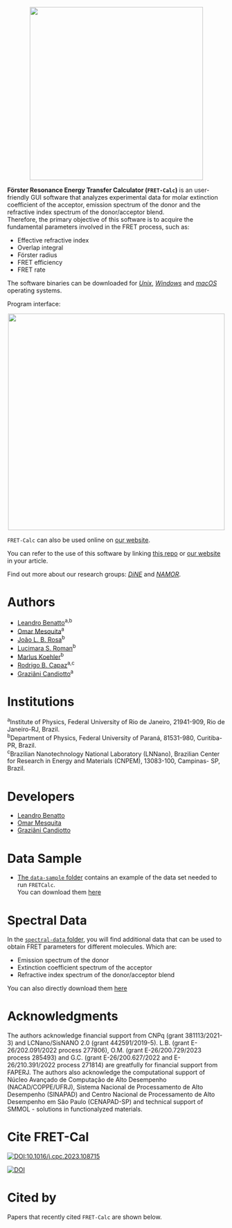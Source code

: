 <p align="center">  
  <img width="400em" src="https://user-images.githubusercontent.com/34662089/206607182-9c6ad11d-afc4-41a7-845e-1d986b07baf8.png" />
</p>

**Förster Resonance Energy Transfer Calculator (`FRET-Calc`)** is an user-friendly GUI software that analyzes experimental data for molar extinction coefficient of the acceptor, emission spectrum of the donor and the refractive index spectrum of the donor/acceptor blend.<br> 
Therefore, the primary objective of this software is to acquire the fundamental parameters involved in the FRET process, such as:

- Effective refractive index 
- Overlap integral 
- Förster radius 
- FRET efficiency 
- FRET rate

The software binaries can be downloaded for [*Unix*](https://github.com/NanoCalc/FRETCalc/releases/download/FRETCalc-1.0-alpha/FRETCalc-Unix.tar.gz), [*Windows*](https://github.com/NanoCalc/FRETCalc/releases/download/FRETCalc-1.0-alpha/FRETCalc-Windows.tar.gz) and [*macOS*](https://github.com/NanoCalc/FRETCalc/releases/download/FRETCalc-1.0-alpha/FRETCalc-MacOS.tar.gz) operating systems.<br> 

Program interface:
<p align="center">  
  <img width="500em" src="https://user-images.githubusercontent.com/102557510/221590031-7f358ddc-ece2-4f62-b933-6a3463867486.png" />
</p>

`FRET-Calc` can also be used online on [our website](https://nanocalc.org/fret).

You can refer to the use of this software by linking [this repo](https://github.com/NanoCalc/FRETCalc) or [our website](https://nanocalc.org)
in your article.

Find out more about our research groups: [*DiNE*](https://dineufpr.wixsite.com/dineufpr) and [*NAMOR*](http://sites.if.ufrj.br/namor/).

# Authors
* [Leandro Benatto](https://orcid.org/0000-0001-9976-3574)<sup>a,b</sup>
* [Omar Mesquita](https://orcid.org/0000-0002-6656-5683)<sup>a</sup>
* [João L. B. Rosa](https://orcid.org/0000-0003-4401-030X)<sup>b</sup>
* [Lucimara S. Roman](https://orcid.org/0000-0001-6567-5920)<sup>b</sup>
* [Marlus Koehler](https://orcid.org/0000-0001-9935-5060)<sup>b</sup>
* [Rodrigo B. Capaz](https://orcid.org/0000-0001-5770-5026)<sup>a,c</sup>
* [Graziâni Candiotto](https://orcid.org/0000-0001-6755-660X)<sup>a</sup>

# Institutions
<sup>a</sup>Institute of  Physics, Federal University of Rio de Janeiro, 21941-909, Rio de Janeiro-RJ, Brazil.<br>
<sup>b</sup>Department of Physics, Federal University of Paraná, 81531-980, Curitiba-PR, Brazil.<br>
<sup>c</sup>Brazilian Nanotechnology National Laboratory (LNNano), Brazilian Center for Research in Energy and Materials (CNPEM), 13083-100, Campinas- SP, Brazil.<br/>

# Developers
* [Leandro Benatto](https://github.com/LeandroBenatto)
* [Omar Mesquita](https://github.com/OmarMesqq)
* [Graziâni Candiotto](https://github.com/gcandiotto)

# Data Sample
* [The `data-sample` folder](https://github.com/NanoCalc/FRETCalc/tree/main/data-sample) contains an example of the data set needed to run `FRETCalc`.<br> 
You can download them [here](https://github.com/NanoCalc/FRETCalc/releases/download/FRETCalc-1.0-alpha/data-sample.tar.gz)


# Spectral Data
In the [`spectral-data` folder](https://github.com/NanoCalc/FRETCalc/tree/main/spectral-data), you will find additional data that can be used to obtain FRET parameters for different molecules. Which are: 

- Emission spectrum of the donor
- Extinction coefficient spectrum of the acceptor
- Refractive index spectrum of the donor/acceptor blend

You can also directly download them [here](https://github.com/NanoCalc/FRETCalc/releases/download/FRETCalc-1.0-alpha/spectral-data.tar.gz)

# Acknowledgments
The authors acknowledge financial support from CNPq (grant 381113/2021-3) and LCNano/SisNANO 2.0 (grant 442591/2019-5). L.B. (grant E-26/202.091/2022 process 277806), O.M. (grant E-26/200.729/2023 process 285493) and G.C. (grant E-26/200.627/2022 and E-26/210.391/2022 process 271814) are greatfully for financial support from FAPERJ. The authors also acknowledge the computational support of Núcleo Avançado de Computação de Alto Desempenho (NACAD/COPPE/UFRJ), Sistema Nacional de Processamento de Alto Desempenho (SINAPAD) and Centro Nacional de Processamento de Alto Desempenho em São Paulo (CENAPAD-SP) and technical support of SMMOL - solutions in functionalyzed materials.

# Cite FRET-Cal
[![DOI:10.1016/j.cpc.2023.108715](http://img.shields.io/badge/DOI-10.1016/j.cpc.2023.108715-B31B1B.svg)](https://doi.org/10.1016/j.cpc.2023.108715)

[![DOI](https://zenodo.org/badge/DOI/10.5281/zenodo.7082240.svg)](https://doi.org/10.5281/zenodo.7082240)

<!-- exemplo [![DOI:10.1101/2021.01.08.425840](http://img.shields.io/badge/DOI-10.1101/2021.01.08.425840-B31B1B.svg)](https://doi.org/10.1101/2021.01.08.425840) -->


# Cited by

Papers that recently cited `FRET-Calc` are shown below.
<!-- [![DOI:<your number>](http://img.shields.io/badge/DOI-<your number>-<colour hexcode>.svg)](<doi link>) -->
<!-- exemplo [![DOI:10.1101/2021.01.08.425840](http://img.shields.io/badge/DOI-10.1101/2021.01.08.425840-B31B1B.svg)](https://doi.org/10.1101/2021.01.08.425840) -->
